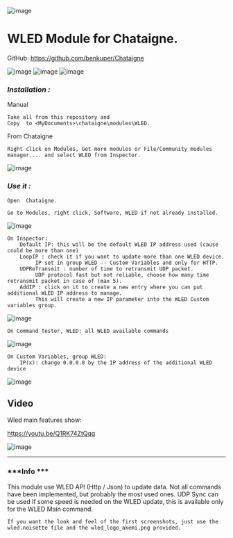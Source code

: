 ![image](https://user-images.githubusercontent.com/121941293/283798323-94bb9a2c-65b0-4d98-a483-e49d4d9b0eb1.png)

# **WLED Module for Chataigne.**

GitHub: https://github.com/benkuper/Chataigne

![image](https://user-images.githubusercontent.com/121941293/217917087-ea2df590-351b-4227-a9d8-8c8d560901e5.png)
![image](https://user-images.githubusercontent.com/121941293/217917410-3da07bff-7557-4584-a38e-68da940dde93.png)
![image](https://user-images.githubusercontent.com/121941293/217919097-581316d6-cd22-4679-8509-b634ba67878a.png)

### ***Installation :***

Manual
```
Take all from this repository and 
Copy  to <MyDocuments>\chataigne\modules\WLED.
```
From Chataigne 
```
Right click on Modules, Get more modules or File/Community modules manager.... and select WLED from Inspector.
```
![image](https://user-images.githubusercontent.com/121941293/217872642-e380f4ef-6b3b-430d-8ec1-e5aedd09e587.png)


### ***Use it :***

```
Open  Chataigne.

Go to Modules, right click, Software, WLED if not already installed.
```
![image](https://user-images.githubusercontent.com/121941293/217875056-b8336e70-1c07-4d93-97de-dde0563a8046.png)


```
On Inspector:
	Default IP: this will be the default WLED IP address used (cause could be more than one)
	LoopIP : check it if you want to update more than one WLED device.
	     IP set in group WLED -- Custom Variables and only for HTTP.
	UDPReTransmit : number of time to retransmit UDP packet.
	     UDP protocol fast but not reliable, choose how many time retransmit packet in case of (max 5).
	AddIP : click on it to create a new entry where you can put additional WLED IP address to manage.
	     This will create a new IP parameter into the WLED Custom variables group.
```
![image](https://user-images.githubusercontent.com/121941293/217876721-c0be515b-d0a1-4bec-a425-339e973e9822.png)

```
On Command Tester, WLED: all WLED available commands
```
![image](https://user-images.githubusercontent.com/121941293/217877203-7e832d2c-993a-41f4-9977-47a753c166ce.png)

```
On Custom Variables, group WLED:
	IP(x): change 0.0.0.0 by the IP address of the additional WLED device
```
![image](https://user-images.githubusercontent.com/121941293/217877867-e991865b-5033-409a-b99b-73b650732ef6.png)

## Video
Wled main features show:

https://youtu.be/Q1RK74ZtQqg

![image](https://github.com/zak-45/WLED-Chataigne-Module/assets/121941293/89fa5472-8529-4f9e-9c58-c7a060471c31)

---


### ***Info ***

This module use WLED API (Http / Json) to update data. Not all commands have been implemented, but probably the most used ones. 
UDP Sync can be used if some speed is needed on the WLED update, this is available only for the WLED Main command.

```
If you want the look and feel of the first screenshots, just use the wled.noisette file and the wled_logo_akemi.png provided.

```
